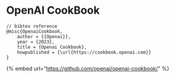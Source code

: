 # OpenAI CookBook

```
// bibtex reference
@misc{OpenaiCookbook,
    author = {{Openai}},
    year = {2023},
    title = {Openai Cookbook},
    howpublished = {\url{https://cookbook.openai.com}}    
}
```

{% embed url="https://github.com/openai/openai-cookbook/" %}
